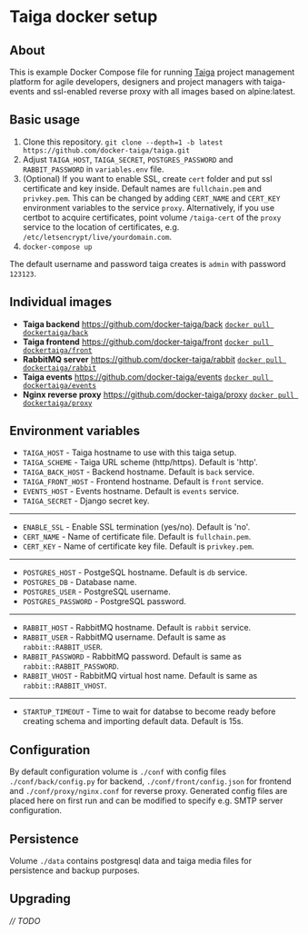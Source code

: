 # Taiga docker setup

## About

This is example Docker Compose file for running [Taiga](https://taiga.io) project management platform for agile developers, designers and project managers with taiga-events and ssl-enabled reverse proxy with all images based on alpine:latest.

## Basic usage

1) Clone this repository.
`git clone --depth=1 -b latest https://github.com/docker-taiga/taiga.git`
2) Adjust `TAIGA_HOST`, `TAIGA_SECRET`, `POSTGRES_PASSWORD` and `RABBIT_PASSWORD` in `variables.env` file.
2) (Optional) If you want to enable SSL, create `cert` folder and put ssl certificate and key inside. Default names are `fullchain.pem` and `privkey.pem`. This can be changed by adding `CERT_NAME` and `CERT_KEY` environment variables to the service `proxy`. Alternatively, if you use certbot to acquire certificates, point volume `/taiga-cert` of the `proxy` service to the location of certificates, e.g. `/etc/letsencrypt/live/yourdomain.com`.
4) `docker-compose up`

The default username and password taiga creates is `admin` with password `123123`.

## Individual images

- **Taiga backend**
<https://github.com/docker-taiga/back>
[`docker pull dockertaiga/back`](https://hub.docker.com/r/dockertaiga/back/)
- **Taiga frontend**
<https://github.com/docker-taiga/front>
[`docker pull dockertaiga/front`](https://hub.docker.com/r/dockertaiga/front/)
- **RabbitMQ server**
<https://github.com/docker-taiga/rabbit>
[`docker pull dockertaiga/rabbit`](https://hub.docker.com/r/dockertaiga/rabbit/)
- **Taiga events**
<https://github.com/docker-taiga/events>
[`docker pull dockertaiga/events`](https://hub.docker.com/r/dockertaiga/events/)
- **Nginx reverse proxy**
<https://github.com/docker-taiga/proxy>
[`docker pull dockertaiga/proxy`](https://hub.docker.com/r/dockertaiga/proxy/)

## Environment variables

- `TAIGA_HOST` - Taiga hostname to use with this taiga setup.
- `TAIGA_SCHEME` - Taiga URL scheme (http/https). Default is 'http'.
- `TAIGA_BACK_HOST` - Backend hostname. Default is `back` service.
- `TAIGA_FRONT_HOST` - Frontend hostname. Default is `front` service.
- `EVENTS_HOST` - Events hostname. Default is `events` service.
- `TAIGA_SECRET` - Django secret key.

---

- `ENABLE_SSL` - Enable SSL termination (yes/no). Default is 'no'.
- `CERT_NAME` - Name of certificate file. Default is `fullchain.pem`.
- `CERT_KEY` - Name of certificate key file. Default is `privkey.pem`.

---

- `POSTGRES_HOST` - PostgeSQL hostname. Default is `db` service.
- `POSTGRES_DB` - Database name.
- `POSTGRES_USER` - PostgreSQL username.
- `POSTGRES_PASSWORD` - PostgreSQL password.

---

- `RABBIT_HOST` - RabbitMQ hostname. Default is `rabbit` service.
- `RABBIT_USER` - RabbitMQ username. Default is same as `rabbit::RABBIT_USER`.
- `RABBIT_PASSWORD` - RabbitMQ password. Default is same as `rabbit::RABBIT_PASSWORD`.
- `RABBIT_VHOST` - RabbitMQ virtual host name. Default is same as `rabbit::RABBIT_VHOST`.

---

- `STARTUP_TIMEOUT` - Time to wait for databse to become ready before creating schema and importing default data. Default is 15s.

## Configuration

By default configuration volume is `./conf` with config files `./conf/back/config.py` for backend, `./conf/front/config.json` for frontend and `./conf/proxy/nginx.conf` for reverse proxy. Generated config files are placed here on first run and can be modified to specify e.g. SMTP server configuration.

## Persistence

Volume `./data` contains postgresql data and taiga media files for persistence and backup purposes.

## Upgrading

*// TODO*
